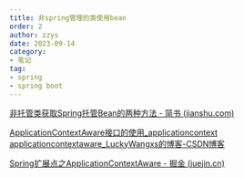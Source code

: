 ```yaml
---
title: 非spring管理的类使用bean
order: 2
author: zzys
date: 2023-09-14
category:
- 笔记
tag:
- spring
- spring boot
---
```


[非托管类获取Spring托管Bean的两种方法 - 简书 (jianshu.com)](https://www.jianshu.com/p/0da1f18020b9)

[ApplicationContextAware接口的使用_applicationcontext applicationcontextaware_LuckyWangxs的博客-CSDN博客](https://blog.csdn.net/qq_41563912/article/details/109738647)	

[Spring扩展点之ApplicationContextAware - 掘金 (juejin.cn)](https://juejin.cn/post/7018382044099002376)